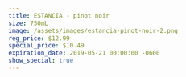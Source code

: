 ```yaml
---
title: ESTANCIA - pinot noir
size: 750mL
image: /assets/images/estancia-pinot-noir-2.png
reg_price: $12.99
special_price: $10.49
expiration_date: 2019-05-21 00:00:00 -0600
show_special: true
---
```


